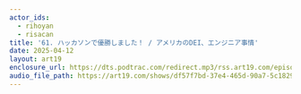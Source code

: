 ```yaml
---
actor_ids:
  - rihoyan
  - risacan
title: '61. ハッカソンで優勝しました！ / アメリカのDEI、エンジニア事情'
date: 2025-04-12
layout: art19
enclosure_url: https://dts.podtrac.com/redirect.mp3/rss.art19.com/episodes/704aa832-e8bb-4dec-9c27-31703ed6a512.mp3?rss_browser=BAhJIg9yc3MtcGFyc2VyBjoGRVQ%3D--42d668516e215326a0c0e36404173d504b339a70
audio_file_path: https://art19.com/shows/df57f7bd-37e4-465d-90a7-5c18294f290b/episodes/704aa832-e8bb-4dec-9c27-31703ed6a512/embed
---
```


      